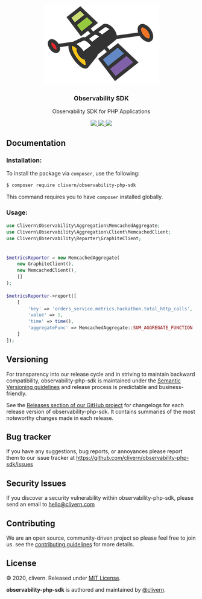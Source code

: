 <p align="center">
    <img alt="observability-php-sdk logo" src="/assets/img/logo5.png?v=2.0.4" />
    <h3 align="center">Observability SDK</h3>
    <p align="center">Observability SDK for PHP Applications</p>
    <p align="center">
        <a href="https://github.com/Clivern/observability-php-sdk/actions/workflows/php.yml">
            <img src="https://github.com/Clivern/observability-php-sdk/actions/workflows/php.yml/badge.svg">
        </a>
        <a href="https://packagist.org/packages/clivern/observability-php-sdk">
            <img src="https://img.shields.io/badge/Version-2.0.4-red.svg">
        </a>
        <a href="https://github.com/Clivern/observability-php-sdk/blob/master/LICENSE">
            <img src="https://img.shields.io/badge/LICENSE-MIT-orange.svg">
        </a>
    </p>
</p>


## Documentation

### Installation:

To install the package via `composer`, use the following:

```zsh
$ composer require clivern/observability-php-sdk
```

This command requires you to have `composer` installed globally.

### Usage:

```php
use Clivern\Observability\Aggregation\MemcachedAggregate;
use Clivern\Observability\Aggregation\Client\MemcachedClient;
use Clivern\Observability\Reporter\GraphiteClient;


$metricsReporter = new MemcachedAggregate(
    new GraphiteClient(),
    new MemcachedClient(),
    []
);

$metricsReporter->report([
    [
        'key' => 'orders_service.metrics.hackathon.total_http_calls',
        'value' => 1,
        'time' => time(),
        'aggregateFunc' => MemcachedAggregate::SUM_AGGREGATE_FUNCTION
    ]
]);
```


## Versioning

For transparency into our release cycle and in striving to maintain backward compatibility, observability-php-sdk is maintained under the [Semantic Versioning guidelines](https://semver.org/) and release process is predictable and business-friendly.

See the [Releases section of our GitHub project](https://github.com/clivern/observability-php-sdk/releases) for changelogs for each release version of observability-php-sdk. It contains summaries of the most noteworthy changes made in each release.


## Bug tracker

If you have any suggestions, bug reports, or annoyances please report them to our issue tracker at https://github.com/clivern/observability-php-sdk/issues


## Security Issues

If you discover a security vulnerability within observability-php-sdk, please send an email to [hello@clivern.com](mailto:hello@clivern.com)


## Contributing

We are an open source, community-driven project so please feel free to join us. see the [contributing guidelines](CONTRIBUTING.md) for more details.


## License

© 2020, clivern. Released under [MIT License](https://opensource.org/licenses/mit-license.php).

**observability-php-sdk** is authored and maintained by [@clivern](http://github.com/clivern).

